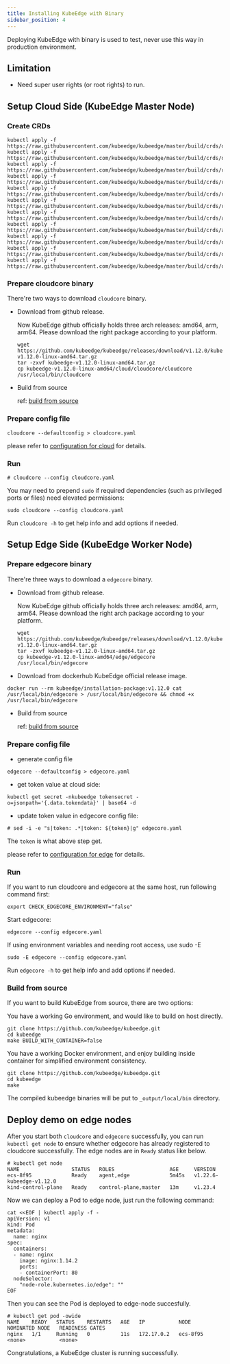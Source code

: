 ```yaml
---
title: Installing KubeEdge with Binary
sidebar_position: 4
---
```

Deploying KubeEdge with binary is used to test, never use this way in production environment.

## Limitation

- Need super user rights (or root rights) to run.

## Setup Cloud Side (KubeEdge Master Node)

### Create CRDs

```shell
kubectl apply -f https://raw.githubusercontent.com/kubeedge/kubeedge/master/build/crds/devices/devices_v1beta1_device.yaml
kubectl apply -f https://raw.githubusercontent.com/kubeedge/kubeedge/master/build/crds/devices/devices_v1beta1_devicemodel.yaml
kubectl apply -f https://raw.githubusercontent.com/kubeedge/kubeedge/master/build/crds/reliablesyncs/cluster_objectsync_v1alpha1.yaml
kubectl apply -f https://raw.githubusercontent.com/kubeedge/kubeedge/master/build/crds/reliablesyncs/objectsync_v1alpha1.yaml
kubectl apply -f https://raw.githubusercontent.com/kubeedge/kubeedge/master/build/crds/router/router_v1_ruleEndpoint.yaml
kubectl apply -f https://raw.githubusercontent.com/kubeedge/kubeedge/master/build/crds/router/router_v1_rule.yaml
kubectl apply -f https://raw.githubusercontent.com/kubeedge/kubeedge/master/build/crds/apps/apps_v1alpha1_edgeapplication.yaml
kubectl apply -f https://raw.githubusercontent.com/kubeedge/kubeedge/master/build/crds/apps/apps_v1alpha1_nodegroup.yaml
kubectl apply -f https://raw.githubusercontent.com/kubeedge/kubeedge/master/build/crds/operations/operations_v1alpha2_nodeupgradejob.yaml
kubectl apply -f https://raw.githubusercontent.com/kubeedge/kubeedge/master/build/crds/operations/operations_v1alpha2_configupdatejob.yaml
kubectl apply -f https://raw.githubusercontent.com/kubeedge/kubeedge/master/build/crds/operations/operations_v1alpha2_imageprepulljob.yaml
```

### Prepare cloudcore binary
There're two ways to download `cloudcore` binary.

- Download from github release.

    Now KubeEdge github officially holds three arch releases: amd64, arm, arm64. Please download the right package according to your platform.
    
    ```shell
    wget https://github.com/kubeedge/kubeedge/releases/download/v1.12.0/kubeedge-v1.12.0-linux-amd64.tar.gz
    tar -zxvf kubeedge-v1.12.0-linux-amd64.tar.gz
    cp kubeedge-v1.12.0-linux-amd64/cloud/cloudcore/cloudcore /usr/local/bin/cloudcore
    ```

- Build from source
  
    ref: [build from source](#build-from-source)


### Prepare config file

```shell
cloudcore --defaultconfig > cloudcore.yaml
```

please refer to [configuration for cloud](./config#configuration-cloud-side-kubeedge-master) for details.

### Run

```shell
# cloudcore --config cloudcore.yaml
```

You may need to prepend `sudo` if required dependencies (such as privileged ports or files) need elevated permissions:

```shell
sudo cloudcore --config cloudcore.yaml
```

Run `cloudcore -h` to get help info and add options if needed.


## Setup Edge Side (KubeEdge Worker Node)

### Prepare edgecore binary
There're three ways to download a `edgecore` binary.

- Download from github release.
  
  Now KubeEdge github officially holds three arch releases: amd64, arm, arm64. Please download the right arch package according to your platform.
  ```shell
  wget https://github.com/kubeedge/kubeedge/releases/download/v1.12.0/kubeedge-v1.12.0-linux-amd64.tar.gz
  tar -zxvf kubeedge-v1.12.0-linux-amd64.tar.gz
  cp kubeedge-v1.12.0-linux-amd64/edge/edgecore /usr/local/bin/edgecore
  ```

- Download from dockerhub KubeEdge official release image.
```shell
docker run --rm kubeedge/installation-package:v1.12.0 cat /usr/local/bin/edgecore > /usr/local/bin/edgecore && chmod +x /usr/local/bin/edgecore
```

- Build from source
  
  ref: [build from source](#build-from-source)

### Prepare config file

- generate config file

```shell
edgecore --defaultconfig > edgecore.yaml
```

- get token value at cloud side:

```shell
kubectl get secret -nkubeedge tokensecret -o=jsonpath='{.data.tokendata}' | base64 -d
```

- update token value in edgecore config file:

```shell
# sed -i -e "s|token: .*|token: ${token}|g" edgecore.yaml
```

The `token` is what above step get.

please refer to [configuration for edge](./config#configuration-edge-side-kubeedge-worker-node) for details.

### Run

If you want to run cloudcore and edgecore at the same host, run following command first:

```shell
export CHECK_EDGECORE_ENVIRONMENT="false"
```

Start edgecore:

```shell
edgecore --config edgecore.yaml
```

If using environment variables and needing root access, use sudo -E

```shell
sudo -E edgecore --config edgecore.yaml
```

Run `edgecore -h` to get help info and add options if needed.


### Build from source
If you want to build KubeEdge from source, there are two options:

You have a working Go environment, and would like to build on host directly.
```shell
git clone https://github.com/kubeedge/kubeedge.git
cd kubeedge
make BUILD_WITH_CONTAINER=false
```

You have a working Docker environment, and enjoy building inside container for simplified environment consistency.
```shell
git clone https://github.com/kubeedge/kubeedge.git
cd kubeedge
make
```

The compiled kubeedge binaries will be put to `_output/local/bin` directory.

## Deploy demo on edge nodes

After you start both `cloudcore` and `edgecore` successfully, you can run `kubectl get node` to ensure whether edgecore has already registered to cloudcore successfully. The edge nodes are in `Ready` status like below.
```shell
# kubectl get node
NAME                 STATUS   ROLES                  AGE     VERSION
ecs-8f95             Ready    agent,edge             5m45s   v1.22.6-kubeedge-v1.12.0
kind-control-plane   Ready    control-plane,master   13m     v1.23.4
```
Now we can deploy a Pod to edge node, just run the following command:
```
cat <<EOF | kubectl apply -f -
apiVersion: v1
kind: Pod
metadata:
  name: nginx
spec:
  containers:
  - name: nginx
    image: nginx:1.14.2
    ports:
    - containerPort: 80
  nodeSelector:
    "node-role.kubernetes.io/edge": ""
EOF
```

Then you can see the Pod is deployed to edge-node succesfully.
```shell
# kubectl get pod -owide
NAME    READY   STATUS    RESTARTS   AGE   IP           NODE       NOMINATED NODE   READINESS GATES
nginx   1/1     Running   0          11s   172.17.0.2   ecs-8f95   <none>           <none>
```

Congratulations, a KubeEdge cluster is running successfully.